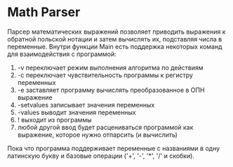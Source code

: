 # Math Parser
Парсер математических выражений позволяет приводить выражения к обратной польской нотации и затем вычислять их, подставляя числа в переменные.
Внутри функции Main есть поддержка некоторых команд для взаимодействия с программой:
1) -v переключает режим выполнения алгоритма по действиям
2) -c переключает чувствительность программы к регистру переменных
3) -e заставляет программу вычислять преобразованное в ОПН выражение
4) -setvalues записывает значения переменных
5) -values выводит значения переменных
6) ! выходит из программы
7) любой другой ввод будет расцениваться программой как выражение, которое нужно отпарсить (и вычислить)

Пока что программа поддерживает переменные с названиями в одну латинскую букву и базовые операции ('+', '-', '*', '/' и скобки).
